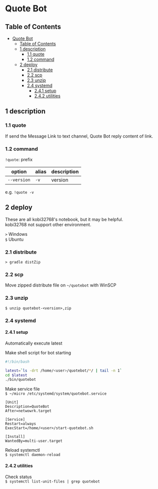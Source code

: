 # Quote Bot

## Table of Contents

- [Quote Bot](#quote-bot)
  - [Table of Contents](#table-of-contents)
  - [1 description](#1-description)
    - [1.1 quote](#11-quote)
    - [1.2 command](#12-command)
  - [2 deploy](#2-deploy)
    - [2.1 distribute](#21-distribute)
    - [2.2 scp](#22-scp)
    - [2.3 unzip](#23-unzip)
    - [2.4 systemd](#24-systemd)
      - [2.4.1 setup](#241-setup)
      - [2.4.2 utilities](#242-utilities)

## 1 description

### 1.1 quote

If send the Message Link to text channel, Quote Bot reply content of link.

### 1.2 command

`!quote`: prefix

|option|alias|description|
| ---- | --- | --------- |
|`--version`|`-v`|version|

e.g. `!quote -v`

## 2 deploy

These are all kobi32768's notebook, but it may be helpful.  
kobi32768 not support other environment.

`>` Windows  
`$` Ubuntu

### 2.1 distribute

`> gradle distZip`

### 2.2 scp

Move zipped distribute file on `~/quotebot` with WinSCP

### 2.3 unzip

`$ unzip quotebot-<version>,zip`

### 2.4 systemd

#### 2.4.1 setup

Automatically execute latest

Make shell script for bot starting

```bash:start-quotebot.sh
#!/bin/bash

latest=`ls -drt /home/<user>/quotebot/*/ | tail -n 1`
cd $latest
./bin/quotebot
```

Make service file  
`$ ~/micro /etc/systemd/system/quotebot.service`

```ini:quotebot.service
[Unit]
Description=QuoteBot
After=netwowrk.target

[Service]
Restart=always
ExecStart=/home/<user>/start-quotebot.sh

[Install]
WantedBy=multi-user.target
```

Reload systemctl  
`$ systemctl daemon-reload`

#### 2.4.2 utilities

Check status  
`$ systemctl list-unit-files | grep quotebot`

